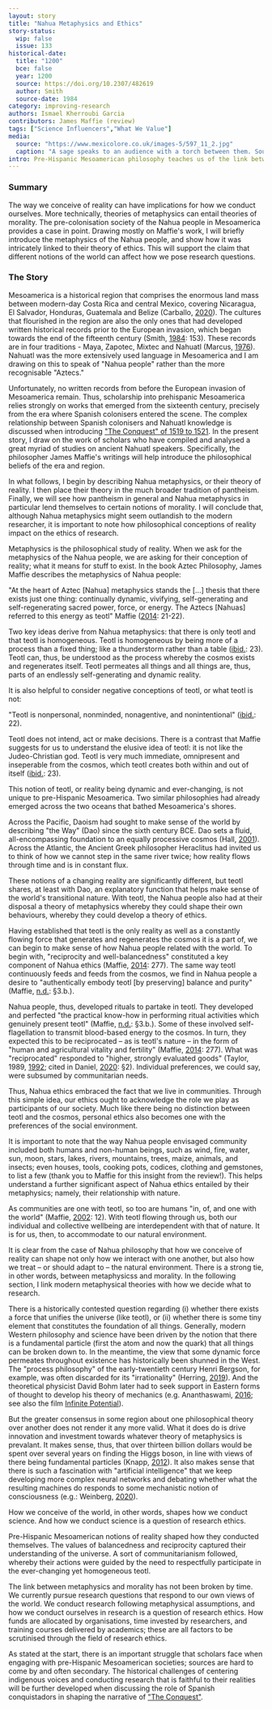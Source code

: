 ```yaml
---
layout: story
title: "Nahua Metaphysics and Ethics"
story-status:
  wip: false
  issue: 133
historical-date:
  title: "1200"
  bce: false
  year: 1200
  source: https://doi.org/10.2307/482619
  author: Smith
  source-date: 1984
category: improving-research
authors: Ismael Kherroubi Garcia
contributors: James Maffie (review)
tags: ["Science Influencers","What We Value"]
media:
  source: "https://www.mexicolore.co.uk/images-5/597_11_2.jpg"
  caption: "A sage speaks to an audience with a torch between them. Source: Bernardino de Sahagún's \"Códice florentino\" (1979 facsimile edition published by the Biblioteca Medicea Laurenziana and the Archivo General de la Nación; supplied by Louise Burkhart)." 
intro: Pre-Hispanic Mesoamerican philosophy teaches us of the link between beliefs about the world, and how we engage with one another and our natural environment.
---
```

### Summary
The way we conceive of reality can have implications for how we conduct ourselves. More technically, theories of metaphysics can entail theories of morality. The pre-colonisation society of the Nahua people in Mesoamerica provides a case in point. Drawing mostly on Maffie's work, I will briefly introduce the metaphysics of the Nahua people, and show how it was intricately linked to their theory of ethics. This will support the claim that different notions of the world can affect how we pose research questions.

### The Story
Mesoamerica is a historical region that comprises the enormous land mass between modern-day Costa Rica and central Mexico, covering Nicaragua, El Salvador, Honduras, Guatemala and Belize (Carballo, [2020](https://doi.org/10.1093/oso/9780190864354.003.0002)). The cultures that flourished in the region are also the only ones that had developed written historical records prior to the European invasion, which began towards the end of the fifteenth century (Smith, [1984](https://doi.org/10.2307/482619): 153). These records are in four traditions - Maya, Zapotec, Mixtec and Nahuatl (Marcus, [1976](https://www.jstor.org/stable/2949303)). Nahuatl was the more extensively used language in Mesoamerica and I am drawing on this to speak of "Nahua people" rather than the more recognisable "Aztecs."

Unfortunately, no written records from before the European invasion of Mesoamerica remain. Thus, scholarship into prehispanic Mesoamerica relies strongly on works that emerged from the sixteenth century, precisely from the era where Spanish colonisers entered the scene. The complex relationship between Spanish colonisers and Nahuatl knowledge is discussed when introducing ["The Conquest" of 1519 to 1521](https://www.tiki-toki.com/timeline/entry/1753034/A-History-of-Research-Ethics/#vars!panel=16699328!). In the present story, I draw on the work of scholars who have compiled and analysed a great myriad of studies on ancient Nahuatl speakers. Specifically, the philosopher James Maffie's writings will help introduce the philosophical beliefs of the era and region.

In what follows, I begin by describing Nahua metaphysics, or their theory of reality. I then place their theory in the much broader tradition of pantheism. Finally, we will see how pantheism in general and Nahua metaphysics in particular lend themselves to certain notions of morality. I will conclude that, although Nahua metaphysics might seem outlandish to the modern researcher, it is important to note how philosophical conceptions of reality impact on the ethics of research.

Metaphysics is the philosophical study of reality. When we ask for the metaphysics of the Nahua people, we are asking for their conception of reality; what it means for stuff to exist. In the book Aztec Philosophy, James Maffie describes the metaphysics of Nahua people:

"At the heart of Aztec [Nahua] metaphysics stands the [...] thesis that there exists just one thing: continually dynamic, vivifying, self-generating and self-regenerating sacred power, force, or energy. The Aztecs [Nahuas] referred to this energy as teotl" Maffie ([2014](https://upcolorado.com/university-press-of-colorado/item/1991-aztec-philosophy): 21-22).

Two key ideas derive from Nahua metaphysics: that there is only teotl and that teotl is homogeneous. Teotl is homogeneous by being more of a process than a fixed thing; like a thunderstorm rather than a table ([ibid.](https://upcolorado.com/university-press-of-colorado/item/1991-aztec-philosophy): 23). Teotl can, thus, be understood as the process whereby the cosmos exists and regenerates itself. Teotl permeates all things and all things are, thus, parts of an endlessly self-generating and dynamic reality.

It is also helpful to consider negative conceptions of teotl, or what teotl is not:

"Teotl is nonpersonal, nonminded, nonagentive, and nonintentional" ([ibid.](https://upcolorado.com/university-press-of-colorado/item/1991-aztec-philosophy): 22).

Teotl does not intend, act or make decisions. There is a contrast that Maffie suggests for us to understand the elusive idea of teotl: it is not like the Judeo-Christian god. Teotl is very much immediate, omnipresent and inseperable from the cosmos, which teotl creates both within and out of itself ([ibid.](https://upcolorado.com/university-press-of-colorado/item/1991-aztec-philosophy): 23).

This notion of teotl, or reality being dynamic and ever-changing, is not unique to pre-Hispanic Mesoamerica. Two similar philosophies had already emerged across the two oceans that bathed Mesoamerica's shores.

Across the Pacific, Daoism had sought to make sense of the world by describing "the Way" (Dao) since the sixth century BCE. Dao sets a fluid, all-encompassing foundation to an equally processive cosmos (Hall, [2001](https://doi.org/10.1080/02691720110093315)). Across the Atlantic, the Ancient Greek philosopher Heraclitus had invited us to think of how we cannot step in the same river twice; how reality flows through time and is in constant flux.

These notions of a changing reality are significantly different, but teotl shares, at least with Dao, an explanatory function that helps make sense of the world's transitional nature. With teotl, the Nahua people also had at their disposal a theory of metaphysics whereby they could shape their own behaviours, whereby they could develop a theory of ethics.

Having established that teotl is the only reality as well as a constantly flowing force that generates and regenerates the cosmos it is a part of, we can begin to make sense of how Nahua people related with the world. To begin with, "reciprocity and well-balancedness" constituted a key component of Nahua ethics (Maffie, [2014](https://upcolorado.com/university-press-of-colorado/item/1991-aztec-philosophy): 277). The same way teotl continuously feeds and feeds from the cosmos, we find in Nahua people a desire to "authentically embody teotl [by preserving] balance and purity" (Maffie, [n.d.](https://iep.utm.edu/aztec/): §3.b.).

Nahua people, thus, developed rituals to partake in teotl. They developed and perfected "the practical know-how in performing ritual activities which genuinely present teotl" (Maffie, [n.d.](https://iep.utm.edu/aztec/): §3.b.). Some of these involved self-flagellation to transmit blood-based energy to the cosmos. In turn, they expected this to be reciprocated – as is teotl's nature – in the form of "human and agricultural vitality and fertility" (Maffie, [2014](https://upcolorado.com/university-press-of-colorado/item/1991-aztec-philosophy): 277). What was "reciprocated" responded to "higher, strongly evaluated goods" (Taylor, 1989, [1992](https://www.hup.harvard.edu/catalog.php?isbn=9780674824263); cited in Daniel, [2020](https://plato.stanford.edu/archives/fall2020/entries/communitarianism/): §2). Individual preferences, we could say, were subsumed by communitarian needs.

Thus, Nahua ethics embraced the fact that we live in communities. Through this simple idea, our ethics ought to acknowledge the role we play as participants of our society. Much like there being no distinction between teotl and the cosmos, personal ethics also becomes one with the preferences of the social environment.

It is important to note that the way Nahua people envisaged community included both humans and non-human beings, such as wind, fire, water, sun, moon, stars, lakes, rivers, mountains, trees, maize, animals, and insects; even houses, tools, cooking pots, codices, clothing and gemstones, to list a few (thank you to Maffie for this insight from the review!). This helps understand a further significant aspect of Nahua ethics entailed by their metaphysics; namely, their relationship with nature.

As communities are one with teotl, so too are humans "in, of, and one with the world" (Maffie, [2002](http://www.ludus-vitalis.org/ojs/index.php/ludus/article/view/585): 12). With teotl flowing through us, both our individual and collective wellbeing are interdependent with that of nature. It is for us, then, to accommodate to our natural environment.

It is clear from the case of Nahua philosophy that how we conceive of reality can shape not only how we interact with one another, but also how we treat – or should adapt to – the natural environment. There is a strong tie, in other words, between metaphysicss and morality. In the following section, I link modern metaphysical theories with how we decide what to research.

There is a historically contested question regarding (i) whether there exists a force that unifies the universe (like teotl), or (ii) whether there is some tiny element that constitutes the foundation of all things. Generally, modern Western philosophy and science have been driven by the notion that there is a fundamental particle (first the atom and now the quark) that all things can be broken down to. In the meantime, the view that some dynamic force permeates throughout existence has historically been shunned in the West. The "process philosophy" of the early-twentieth century Henri Bergson, for example, was often discarded for its "irrationality" (Herring, [2019](https://aeon.co/essays/henri-bergson-the-philosopher-damned-for-his-female-fans)). And the theoretical physicist David Bohm later had to seek support in Eastern forms of thought to develop his theory of mechanics (e.g. Ananthaswami, [2016](https://www.newscientist.com/article/2078251-quantum-weirdness-may-hide-an-orderly-reality-after-all/); see also the film [Infinite Potential](https://www.infinitepotential.com/)).

But the greater consensus in some region about one philosophical theory over another does not render it any more valid. What it does do is drive innovation and investment towards whatever theory of metaphysics is prevalant. It makes sense, thus, that over thirteen billion dollars would be spent over several years on finding the Higgs boson, in line with views of there being fundamental particles (Knapp, [2012](https://www.forbes.com/sites/alexknapp/2012/07/05/how-much-does-it-cost-to-find-a-higgs-boson/?sh=6dd18eb63948)). It also makes sense that there is such a fascination with "artificial intelligence" that we keep developing more complex neural networks and debating whether what the resulting machines do responds to some mechanistic notion of consciousness (e.g.: Weinberg, [2020](https://dailynous.com/2020/07/30/philosophers-gpt-3/)).

How we conceive of the world, in other words, shapes how we conduct science. And how we conduct science is a question of research ethics.

Pre-Hispanic Mesoamerican notions of reality shaped how they conducted themselves. The values of balancedness and reciprocity captured their understanding of the universe. A sort of communitarianism followed, whereby their actions were guided by the need to respectfully participate in the ever-changing yet homogeneous teotl.

The link between metaphysics and morality has not been broken by time. We currently pursue research questions that respond to our own views of the world. We conduct research following metaphysical assumptions, and how we conduct ourselves in research is a question of research ethics. How funds are allocated by organisations, time invested by researchers, and training courses delivered by academics; these are all factors to be scrutinised through the field of research ethics.

As stated at the start, there is an important struggle that scholars face when engaging with pre-Hispanic Mesoamerican societies; sources are hard to come by and often secondary. The historical challenges of centering indigenous voices and conducting research that is faithful to their realities will be further developed when discussing the role of Spanish conquistadors in shaping the narrative of ["The Conquest"](https://www.tiki-toki.com/timeline/entry/1753034/A-History-of-Research-Ethics/#vars!panel=16699328!).
